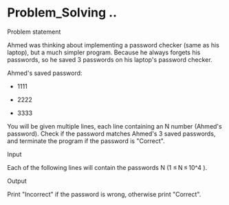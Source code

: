 # Problem_Solving ..

Problem statement

Ahmed was thinking about implementing a password checker (same as his laptop), but a much simpler program. Because he always forgets his passwords, so he saved 3 passwords on his laptop's password checker.

Ahmed's saved password:

- 1111

- 2222

- 3333

You will be given multiple lines, each line containing an N number (Ahmed's password). Check if the password matches Ahmed's 3 saved passwords, and terminate the program if the password is "Correct".

Input

Each of the following lines will contain the passwords N (1 ≤ N ≤ 10^4 ).

Output

Print "Incorrect" if the password is wrong, otherwise print "Correct".
